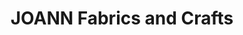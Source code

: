 ---
title: "JOANN Fabrics and Crafts"
url: /holiday-village/joann-fabrics-and-crafts/
shop: Basteln
---